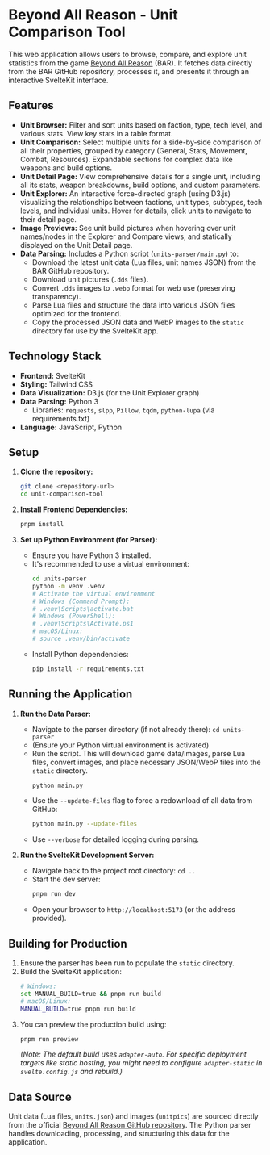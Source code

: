 # Beyond All Reason - Unit Comparison Tool

This web application allows users to browse, compare, and explore unit statistics from the game [Beyond All Reason](https://www.beyondallreason.info/) (BAR). It fetches data directly from the BAR GitHub repository, processes it, and presents it through an interactive SvelteKit interface.

## Features

- **Unit Browser:** Filter and sort units based on faction, type, tech level, and various stats. View key stats in a table format.
- **Unit Comparison:** Select multiple units for a side-by-side comparison of all their properties, grouped by category (General, Stats, Movement, Combat, Resources). Expandable sections for complex data like weapons and build options.
- **Unit Detail Page:** View comprehensive details for a single unit, including all its stats, weapon breakdowns, build options, and custom parameters.
- **Unit Explorer:** An interactive force-directed graph (using D3.js) visualizing the relationships between factions, unit types, subtypes, tech levels, and individual units. Hover for details, click units to navigate to their detail page.
- **Image Previews:** See unit build pictures when hovering over unit names/nodes in the Explorer and Compare views, and statically displayed on the Unit Detail page.
- **Data Parsing:** Includes a Python script (`units-parser/main.py`) to:
  - Download the latest unit data (Lua files, unit names JSON) from the BAR GitHub repository.
  - Download unit pictures (`.dds` files).
  - Convert `.dds` images to `.webp` format for web use (preserving transparency).
  - Parse Lua files and structure the data into various JSON files optimized for the frontend.
  - Copy the processed JSON data and WebP images to the `static` directory for use by the SvelteKit app.

## Technology Stack

- **Frontend:** SvelteKit
- **Styling:** Tailwind CSS
- **Data Visualization:** D3.js (for the Unit Explorer graph)
- **Data Parsing:** Python 3
  - Libraries: `requests`, `slpp`, `Pillow`, `tqdm`, `python-lupa` (via requirements.txt)
- **Language:** JavaScript, Python

## Setup

1.  **Clone the repository:**

    ```bash
    git clone <repository-url>
    cd unit-comparison-tool
    ```

2.  **Install Frontend Dependencies:**

    ```bash
    pnpm install
    ```

3.  **Set up Python Environment (for Parser):**
    - Ensure you have Python 3 installed.
    - It's recommended to use a virtual environment:
      ```bash
      cd units-parser
      python -m venv .venv
      # Activate the virtual environment
      # Windows (Command Prompt):
      # .venv\Scripts\activate.bat
      # Windows (PowerShell):
      # .venv\Scripts\Activate.ps1
      # macOS/Linux:
      # source .venv/bin/activate
      ```
    - Install Python dependencies:
      ```bash
      pip install -r requirements.txt
      ```

## Running the Application

1.  **Run the Data Parser:**

    - Navigate to the parser directory (if not already there): `cd units-parser`
    - (Ensure your Python virtual environment is activated)
    - Run the script. This will download game data/images, parse Lua files, convert images, and place necessary JSON/WebP files into the `static` directory.
      ```bash
      python main.py
      ```
    - Use the `--update-files` flag to force a redownload of all data from GitHub:
      ```bash
      python main.py --update-files
      ```
    - Use `--verbose` for detailed logging during parsing.

2.  **Run the SvelteKit Development Server:**
    - Navigate back to the project root directory: `cd ..`
    - Start the dev server:
      ```bash
      pnpm run dev
      ```
    - Open your browser to `http://localhost:5173` (or the address provided).

## Building for Production

1.  Ensure the parser has been run to populate the `static` directory.
2.  Build the SvelteKit application:
    ```bash
    # Windows:
    set MANUAL_BUILD=true && pnpm run build
    # macOS/Linux:
    MANUAL_BUILD=true pnpm run build
    ```
3.  You can preview the production build using:
    ```bash
    pnpm run preview
    ```
    _(Note: The default build uses `adapter-auto`. For specific deployment targets like static hosting, you might need to configure `adapter-static` in `svelte.config.js` and rebuild.)_

## Data Source

Unit data (Lua files, `units.json`) and images (`unitpics`) are sourced directly from the official [Beyond All Reason GitHub repository](https://github.com/beyond-all-reason/Beyond-All-Reason). The Python parser handles downloading, processing, and structuring this data for the application.
